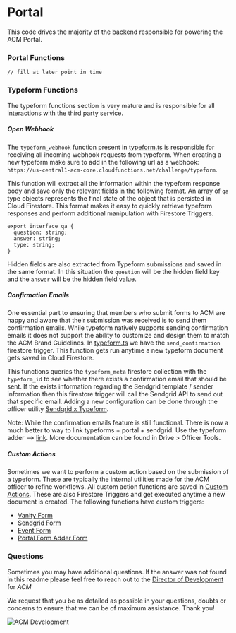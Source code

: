 # Portal

This code drives the majority of the backend responsible for powering the ACM Portal. 

### Portal Functions

```
// fill at later point in time
```
### Typeform Functions

The typeform functions section is very mature and is responsible for all interactions with the third party service. 

##### Open Webhook

The `typeform_webhook` function present in [typeform.ts](./typeform.ts) is responsible for receiving all incoming webhook requests from typeform. When creating a new typeform make sure to add in the following url as a webhook: `https://us-central1-acm-core.cloudfunctions.net/challenge/typeform`.

This function will extract all the information within the typeform response body and save only the relevant fields in the following format. An array of `qa` type objects represents the final state of the object that is persisted in Cloud Firestore. This format makes it easy to quickly retrieve typeform responses and perform additional manipulation with Firestore Triggers.

```
export interface qa {
  question: string;
  answer: string;
  type: string;
}
```

Hidden fields are also extracted from Typeform submissions and saved in the same format. In this situation the `question` will be the hidden field key and the `answer` will be the hidden field value. 

##### Confirmation Emails

One essential part to ensuring that members who submit forms to ACM are happy and aware that their submission was received is to send them confirmation emails. While typeform natively supports sending confirmation emails it does not support the ability to customize and design them to match the ACM Brand Guidelines. In [typeform.ts](./typeform.ts) we have the `send_confirmation` firestore trigger. This function gets run anytime a new typeform document gets saved in Cloud Firestore. 

This functions queries the `typeform_meta` firestore collection with the `typeform_id` to see whether there exists a confirmation email that should be sent. If the exists information regarding the Sendgrid template / sender information then this firestore trigger will call the Sendgrid API to send out that specific email. Adding a new configuration can be done through the officer utility [Sendgrid x Typeform](https://survey.acmutd.co/email). 

Note: While the confirmation emails feature is still functional. There is now a much better to way to link typeforms + portal + sendgrid. Use the typeform adder --> [link](https://survey.acmutd.co/form). More documentation can be found in Drive > Officer Tools.

##### Custom Actions

Sometimes we want to perform a custom action based on the submission of a typeform. These are typically the internal utilities made for the ACM officer to refine workflows. All custom action functions are saved in [Custom Actions](../custom). These are also Firestore Triggers and get executed anytime a new document is created. The following functions have custom triggers:

 - [Vanity Form](https://survey.acmutd.co/vanity)
 - [Sendgrid Form](https://survey.acmutd.co/email)
 - [Event Form](https://survey.acmutd.co/event)
 - [Portal Form Adder Form](https://survey.acmutd.co/form)

### Questions

Sometimes you may have additional questions. If the answer was not found in this readme please feel free to reach out to the [Director of Development](mailto:development@acmutd.co) for _ACM_

We request that you be as detailed as possible in your questions, doubts or concerns to ensure that we can be of maximum assistance. Thank you!

![ACM Development](https://www.acmutd.co/brand/Development/Banners/light_dark_background.png)